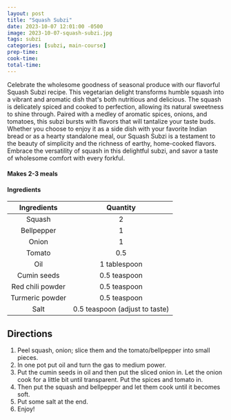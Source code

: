 ```yaml
---
layout: post
title: "Squash Subzi"
date: 2023-10-07 12:01:00 -0500
image: 2023-10-07-squash-subzi.jpg
tags: subzi
categories: [subzi, main-course]
prep-time:
cook-time:
total-time:
---
```


Celebrate the wholesome goodness of seasonal produce with our flavorful Squash Subzi recipe. This vegetarian delight transforms humble squash into a vibrant and aromatic dish that's both nutritious and delicious. The squash is delicately spiced and cooked to perfection, allowing its natural sweetness to shine through. Paired with a medley of aromatic spices, onions, and tomatoes, this subzi bursts with flavors that will tantalize your taste buds. Whether you choose to enjoy it as a side dish with your favorite Indian bread or as a hearty standalone meal, our Squash Subzi is a testament to the beauty of simplicity and the richness of earthy, home-cooked flavors. Embrace the versatility of squash in this delightful subzi, and savor a taste of wholesome comfort with every forkful.

#### Makes 2-3 meals

#### Ingredients

|    Ingredients   |            Quantity            |
|:----------------:|:------------------------------:|
|      Squash      |                2               |
|    Bellpepper    |                1               |
|       Onion      |                1               |
|      Tomato       |              0.5              |
|        Oil       |          1 tablespoon          |
|    Cumin seeds   |          0.5 teaspoon          |
| Red chili powder |          0.5 teaspoon          |
|  Turmeric powder |          0.5 teaspoon          |
|       Salt       | 0.5 teaspoon (adjust to taste) |

## Directions

1.	Peel squash, onion; slice them and the tomato/bellpepper into small pieces.
2.	In one pot put oil and turn the gas to medium power.
3.	Put the cumin seeds in oil and then put the sliced onion in. Let the onion cook for a little bit until transparent. Put the spices and tomato in.
4.	Then put the squash and bellpepper and let them cook until it becomes soft.
5.	Put some salt at the end.
6.	Enjoy!

